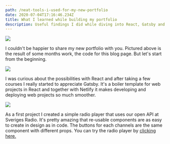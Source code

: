 ```yaml
---
path: /neat-tools-i-used-for-my-new-portfolio
date: 2020-07-04T17:16:46.234Z
title: What I learned while building my portfolio
description: Useful findings I did while diving into React, Gatsby and Netlify.
---
```

![](https://portfolio-with-cms.netlify.app/assets/vsc.png)

I couldn't be happier to share my new portfolio with you. Pictured above is the result of some months work, the code for this blog page. But let's start from the beginning.



![](https://portfolio-with-cms.netlify.app/assets/gatsby.png)

I was curious about the possibilities with React and after taking a few courses I really started to appreciate Gatsby. It's a boiler template for web projects in React and together with Netlify it makes developing and deploying web projects so much smoother.


![](https://portfolio-with-cms.netlify.app/assets/enkelradio.png)

As a first project I created a simple radio player that uses our open API at Sveriges Radio. It's pretty amazing that re-usable components are as easy to create in design as in code. The buttons for each channels are the same component with different props. You can try the radio player by [clicking here.](https://enkelradio.com/)